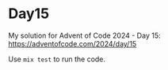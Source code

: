 # Day15

My solution for Advent of Code 2024 - Day 15: https://adventofcode.com/2024/day/15

Use `mix test` to run the code.
